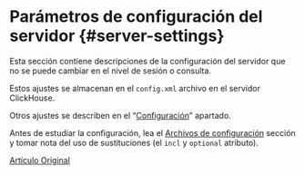 # Parámetros de configuración del servidor {#server-settings}

Esta sección contiene descripciones de la configuración del servidor que no se puede cambiar en el nivel de sesión o consulta.

Estos ajustes se almacenan en el `config.xml` archivo en el servidor ClickHouse.

Otros ajustes se describen en el “[Configuración](../settings/index.md#settings)” apartado.

Antes de estudiar la configuración, lea el [Archivos de configuración](../configuration_files.md#configuration_files) sección y tomar nota del uso de sustituciones (el `incl` y `optional` atributo).

[Artículo Original](https://clickhouse.tech/docs/es/operations/server_settings/) <!--hide-->
